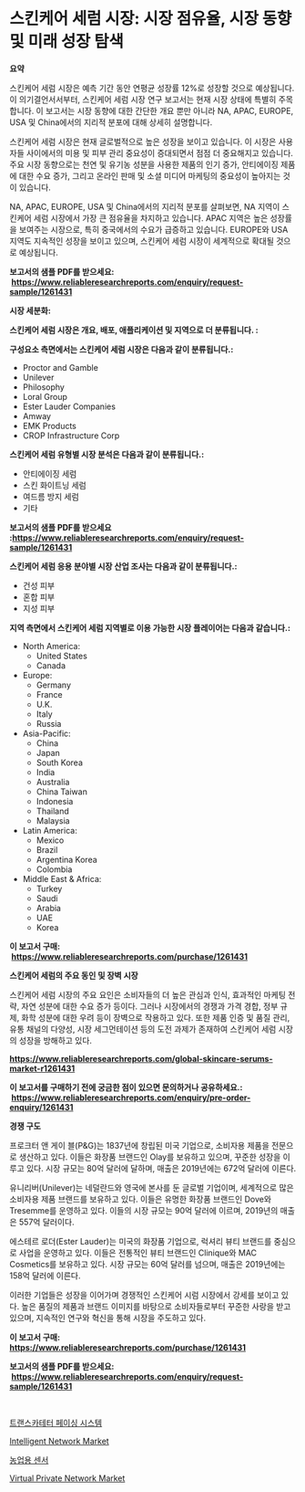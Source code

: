 <p><h1>스킨케어 세럼 시장: 시장 점유율, 시장 동향 및 미래 성장 탐색</h1></p><p><strong>요약</strong></p>
<p><p>스킨케어 세럼 시장은 예측 기간 동안 연평균 성장률 12%로 성장할 것으로 예상됩니다. 이 의기결언서서부터, 스킨케어 세럼 시장 연구 보고서는 현재 시장 상태에 특별히 주목합니다. 이 보고서는 시장 동향에 대한 간단한 개요 뿐만 아니라 NA, APAC, EUROPE, USA 및 China에서의 지리적 분포에 대해 상세히 설명합니다.</p><p>스킨케어 세럼 시장은 현재 글로벌적으로 높은 성장을 보이고 있습니다. 이 시장은 사용자들 사이에서의 미용 및 피부 관리 중요성이 증대되면서 점점 더 중요해지고 있습니다. 주요 시장 동향으로는 천연 및 유기농 성분을 사용한 제품의 인기 증가, 안티에이징 제품에 대한 수요 증가, 그리고 온라인 판매 및 소셜 미디어 마케팅의 중요성이 높아지는 것이 있습니다.</p><p>NA, APAC, EUROPE, USA 및 China에서의 지리적 분포를 살펴보면, NA 지역이 스킨케어 세럼 시장에서 가장 큰 점유율을 차지하고 있습니다. APAC 지역은 높은 성장률을 보여주는 시장으로, 특히 중국에서의 수요가 급증하고 있습니다. EUROPE와 USA 지역도 지속적인 성장을 보이고 있으며, 스킨케어 세럼 시장이 세계적으로 확대될 것으로 예상됩니다.</p></p>
<p><strong>보고서의 샘플 PDF를 받으세요: &nbsp;<a href="https://www.reliableresearchreports.com/enquiry/request-sample/1261431">https://www.reliableresearchreports.com/enquiry/request-sample/1261431</a></strong></p>
<p><strong>시장 세분화:</strong></p>
<p><strong> 스킨케어 세럼 시장은 개요, 배포, 애플리케이션 및 지역으로 더 분류됩니다. :</strong></p>
<p><strong>구성요소 측면에서는 스킨케어 세럼 시장은 다음과 같이 분류됩니다.:</strong></p>
<p><ul><li>Proctor and Gamble</li><li>Unilever</li><li>Philosophy</li><li>Loral Group</li><li>Ester Lauder Companies</li><li>Amway</li><li>EMK Products</li><li>CROP Infrastructure Corp</li></ul></p>
<p><strong> 스킨케어 세럼 유형별 시장 분석은 다음과 같이 분류됩니다.:</strong></p>
<p><ul><li>안티에이징 세럼</li><li>스킨 화이트닝 세럼</li><li>여드름 방지 세럼</li><li>기타</li></ul></p>
<p><strong>보고서의 샘플 PDF를 받으세요 :<a href="https://www.reliableresearchreports.com/enquiry/request-sample/1261431">https://www.reliableresearchreports.com/enquiry/request-sample/1261431</a></strong></p>
<p><strong> 스킨케어 세럼 응용 분야별 시장 산업 조사는 다음과 같이 분류됩니다.:</strong></p>
<p><ul><li>건성 피부</li><li>혼합 피부</li><li>지성 피부</li></ul></p>
<p><strong>지역 측면에서 스킨케어 세럼 지역별로 이용 가능한 시장 플레이어는 다음과 같습니다.:</strong></p>
<p><ul>
    <li>
        North America:
        <ul>
            <li>United States</li>
            <li>Canada</li>
        </ul>
    </li>
    <li>
        Europe:
        <ul>
            <li>Germany</li>
            <li>France</li>
            <li>U.K.</li>
            <li>Italy</li>
            <li>Russia</li>
        </ul>
    </li>
    <li>
        Asia-Pacific:
        <ul>
            <li>China</li>
            <li>Japan</li>
            <li>South Korea</li>
            <li>India</li>
            <li>Australia</li>
            <li>China Taiwan</li>
            <li>Indonesia</li>
            <li>Thailand</li>
            <li>Malaysia</li>
        </ul>
    </li>
    <li>
        Latin America:
        <ul>
            <li>Mexico</li>
            <li>Brazil</li>
            <li>Argentina Korea</li>
            <li>Colombia</li>
        </ul>
    </li>
    <li>
        Middle East & Africa:
        <ul>
            <li>Turkey</li>
            <li>Saudi</li>
            <li>Arabia</li>
            <li>UAE</li>
            <li>Korea</li>
        </ul>
    </li>
    </ul></p>
<p><strong>이 보고서 구매: &nbsp;<a href="https://www.reliableresearchreports.com/purchase/1261431">https://www.reliableresearchreports.com/purchase/1261431</a></strong></p>
<p><strong>스킨케어 세럼의 주요 동인 및 장벽 시장</strong></p>
<p><p>스킨케어 세럼 시장의 주요 요인은 소비자들의 더 높은 관심과 인식, 효과적인 마케팅 전략, 자연 성분에 대한 수요 증가 등이다. 그러나 시장에서의 경쟁과 가격 경합, 정부 규제, 화학 성분에 대한 우려 등이 장벽으로 작용하고 있다. 또한 제품 인증 및 품질 관리, 유통 채널의 다양성, 시장 세그먼테이션 등의 도전 과제가 존재하여 스킨케어 세럼 시장의 성장을 방해하고 있다.</p></p>
<p><strong><a href="https://www.reliableresearchreports.com/global-skincare-serums-market-r1261431">https://www.reliableresearchreports.com/global-skincare-serums-market-r1261431</a></strong></p>
<p><strong>이 보고서를 구매하기 전에 궁금한 점이 있으면 문의하거나 공유하세요.: &nbsp;<a href="https://www.reliableresearchreports.com/enquiry/pre-order-enquiry/1261431">https://www.reliableresearchreports.com/enquiry/pre-order-enquiry/1261431</a></strong></p>
<p><strong>경쟁 구도</strong></p>
<p><p>프로크터 앤 게이 블(P&G)는 1837년에 창립된 미국 기업으로, 소비자용 제품을 전문으로 생산하고 있다. 이들은 화장품 브랜드인 Olay를 보유하고 있으며, 꾸준한 성장을 이루고 있다. 시장 규모는 80억 달러에 달하며, 매출은 2019년에는 672억 달러에 이른다. </p><p>유니리버(Unilever)는 네덜란드와 영국에 본사를 둔 글로벌 기업이며, 세계적으로 많은 소비자용 제품 브랜드를 보유하고 있다. 이들은 유명한 화장품 브랜드인 Dove와 Tresemme를 운영하고 있다. 이들의 시장 규모는 90억 달러에 이르며, 2019년의 매출은 557억 달러이다.</p><p>에스테르 로더(Ester Lauder)는 미국의 화장품 기업으로, 럭셔리 뷰티 브랜드를 중심으로 사업을 운영하고 있다. 이들은 전통적인 뷰티 브랜드인 Clinique와 MAC Cosmetics를 보유하고 있다. 시장 규모는 60억 달러를 넘으며, 매출은 2019년에는 158억 달러에 이른다.</p><p>이러한 기업들은 성장을 이어가며 경쟁적인 스킨케어 시럼 시장에서 강세를 보이고 있다. 높은 품질의 제품과 브랜드 이미지를 바탕으로 소비자들로부터 꾸준한 사랑을 받고 있으며, 지속적인 연구와 혁신을 통해 시장을 주도하고 있다.</p></p>
<p><strong>이 보고서 구매: &nbsp; <a href="https://www.reliableresearchreports.com/purchase/1261431">https://www.reliableresearchreports.com/purchase/1261431</a></strong></p>
<p><strong>보고서의 샘플 PDF를 받으세요: &nbsp;<a href="https://www.reliableresearchreports.com/enquiry/request-sample/1261431">https://www.reliableresearchreports.com/enquiry/request-sample/1261431</a></strong><strong></strong></p>
<p>&nbsp;</p>
<p><p><a href="https://github.com/LanceOlsotn8978/Market-Research-Report-List-1/blob/main/984429018568.md">트랜스카테터 페이싱 시스템</a></p><p><a href="https://github.com/edytherolanlouisejk1miz0wig/Market-Research-Report-List-2/blob/main/intelligent-network-market.md">Intelligent Network Market</a></p><p><a href="https://github.com/Madalyell456456/Market-Research-Report-List-1/blob/main/488166418567.md">농업용 센서</a></p><p><a href="https://github.com/peachesmcdowel1/Market-Research-Report-List-2/blob/main/virtual-private-network-market.md">Virtual Private Network Market</a></p></p>
